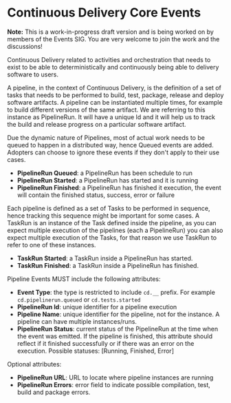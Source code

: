 <!--
---
linkTitle: "Core Events"
weight: 30
description: >
   Continuous Delivery Core Events
---
-->
# Continuous Delivery Core Events

__Note:__ This is a work-in-progress draft version and is being worked on by members of the Events SIG. You are very welcome to join the work and the discussions!

Continuous Delivery related to activities and orchestration that needs to exist to be able to deterministically and continuously being able to delivery software to users.

A pipeline, in the context of Continuous Delivery, is the definition of a set of tasks that needs to be performed to build, test, package, release and deploy software artifacts.
A pipeline can be instantiated multiple times, for example to build different versions of the same artifact.
We are referring to this instance as PipelineRun. It will have a unique Id and it will help us to track the build and release progress on a particular software artifact.

Due the dynamic nature of Pipelines, most of actual work needs to be queued to happen in a distributed way, hence Queued events are added. Adopters can choose to ignore these events if they don't apply to their use cases.

- __PipelineRun Queued__: a PipelineRun has been schedule to run
- __PipelineRun Started__: a PipelineRun has started and it is running
- __PipelineRun Finished__: a PipelineRun has finished it execution, the event will contain the finished status, success, error or failure

Each pipeline is defined as a set of Tasks to be performed in sequence, hence tracking this sequence might be important for some cases. A TaskRun is an instance of the Task defined inside the pipeline, as you can expect multiple execution of the pipelines (each a PipelineRun) you can also expect multiple execution of the Tasks, for that reason we use TaskRun to refer to one of these instances.

- __TaskRun Started__: a TaskRun inside a PipelineRun has started.
- __TaskRun Finished__: a TaskRun inside a PipelineRun has finished.

Pipeline Events MUST include the following attributes:

- __Event Type__: the type is restricted to include `cd.__` prefix. For example `cd.pipelinerun.queued` or `cd.tests.started`
- __PipelineRun Id__: unique identifier for a pipeline execution
- __Pipeline Name__: unique identifier for the pipeline, not for the instance. A pipeline can have multiple instances/runs.
- __PipelineRun Status__: current status of the PipelineRun at the time when the event was emitted. If the pipeline is finished, this attribute should reflect if it finished successfully or if there was an error on the execution. Possible statuses: [Running, Finished, Error]

Optional attributes:

- __PipelineRun URL__: URL to locate where  pipeline instances are running
- __PipelineRun Errors__: error field to indicate possible compilation, test, build and package errors.
